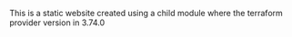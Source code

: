 This is a static website created using a child module where the terraform provider version in 3.74.0